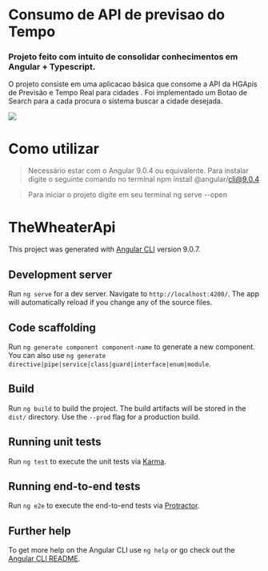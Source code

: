 # Consumo de API de previsao do Tempo

### Projeto feito com intuito de consolidar conhecimentos em Angular + Typescript. 

O projeto consiste em uma aplicacao básica que consome a  API da HGApis de Previsão e Tempo Real para cidades . Foi implementado um Botao de Search para a cada procura o sistema buscar a cidade desejada. 

<img src="https://user-images.githubusercontent.com/44928849/77259875-14845380-6c63-11ea-9234-14611a4c3db4.png">


# Como utilizar

> Necessário estar com o Angular 9.0.4 ou equivalente. Para instalar digite o seguinte comando no terminal npm install @angular/cli@9.0.4


> Para iniciar o projeto digite em seu terminal ng serve --open




# TheWheaterApi

This project was generated with [Angular CLI](https://github.com/angular/angular-cli) version 9.0.7.

## Development server

Run `ng serve` for a dev server. Navigate to `http://localhost:4200/`. The app will automatically reload if you change any of the source files.

## Code scaffolding

Run `ng generate component component-name` to generate a new component. You can also use `ng generate directive|pipe|service|class|guard|interface|enum|module`.

## Build

Run `ng build` to build the project. The build artifacts will be stored in the `dist/` directory. Use the `--prod` flag for a production build.

## Running unit tests

Run `ng test` to execute the unit tests via [Karma](https://karma-runner.github.io).

## Running end-to-end tests

Run `ng e2e` to execute the end-to-end tests via [Protractor](http://www.protractortest.org/).

## Further help

To get more help on the Angular CLI use `ng help` or go check out the [Angular CLI README](https://github.com/angular/angular-cli/blob/master/README.md).
